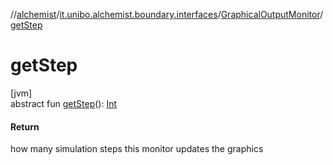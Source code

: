 //[alchemist](../../../index.md)/[it.unibo.alchemist.boundary.interfaces](../index.md)/[GraphicalOutputMonitor](index.md)/[getStep](get-step.md)

# getStep

[jvm]\
abstract fun [getStep](get-step.md)(): [Int](https://kotlinlang.org/api/latest/jvm/stdlib/kotlin/-int/index.html)

#### Return

how many simulation steps this monitor updates the graphics

